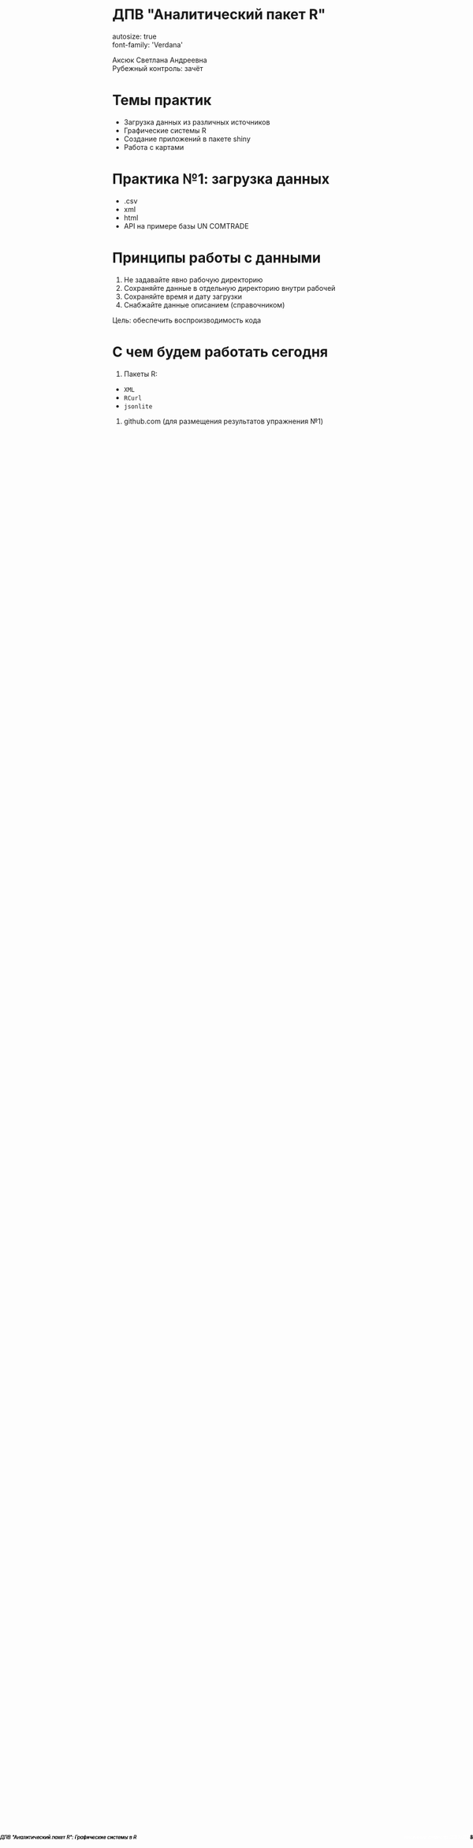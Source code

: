 <style>

.footer-left {  
    position: fixed;  
    top: 95%;  
    left: 0%;  
    text-align: left;  
    width:85%;  
}  
  
.footer-right {  
    position: fixed;  
    top: 95%;  
    right: 0%;  
    text-align: right;  
    width:15%;  
}  
  
.col2 {  
    columns: 2 200px;           /* number of columns and width in pixels*/
    -webkit-columns: 2 200px;   /* chrome, safari */
    -moz-columns: 2 200px;      /* firefox */
}  
  
</style>

ДПВ "Аналитический пакет R"
========================================================
autosize: true  
font-family: 'Verdana'  

Аксюк Светлана Андреевна  
Рубежный контроль: зачёт  



<!-- Нижний колонтитул -->
<div class = "footer-left" style = "font-size: 70%; color: white; width:50%;">ГУУ, ИИС, кафедра ММЭУ</div>
<div class = "footer-right" style = "font-size: 70%; color: white; width:50%;">весенний семестр 2017/2018</div>

Темы практик
========================================================

- Загрузка данных из различных источников  
- Графические системы R  
- Создание приложений в пакете shiny   
- Работа с картами  

<!-- Нижний колонтитул -->

<div class = "footer-left" style = "font-size: 70%;"><em>ДПВ "Аналитический пакет R": Графические системы в R</em></div>
<div class = "footer-right" style = "font-size: 70%;">2</div>

Практика №1: загрузка данных
========================================================

- .csv  
- xml  
- html   
- API на примере базы UN COMTRADE   

<!-- Нижний колонтитул -->

<div class = "footer-left" style = "font-size: 70%;"><em>ДПВ "Аналитический пакет R": Графические системы в R</em></div>
<div class = "footer-right" style = "font-size: 70%;">3</div>

Принципы работы с данными
========================================================

1. Не задавайте явно рабочую директорию  
1. Сохраняйте данные в отдельную директорию внутри рабочей  
1. Сохраняйте время и дату загрузки  
1. Снабжайте данные описанием (справочником)  

Цель: обеспечить воспроизводимость кода  

<!-- Нижний колонтитул -->

<div class = "footer-left" style = "font-size: 70%;"><em>ДПВ "Аналитический пакет R": Графические системы в R</em></div>
<div class = "footer-right" style = "font-size: 70%;">4</div>

С чем будем работать сегодня 
========================================================

1. Пакеты R:  
 - `XML`  
 - `RCurl`  
 - `jsonlite`  

1. github.com (для размещения результатов упражнения №1)   

<!-- Нижний колонтитул -->

<div class = "footer-left" style = "font-size: 70%;"><em>ДПВ "Аналитический пакет R": Графические системы в R</em></div>
<div class = "footer-right" style = "font-size: 70%;">5</div>

